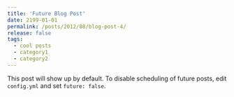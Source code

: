 ```yaml
---
title: 'Future Blog Post'
date: 2199-01-01
permalink: /posts/2012/08/blog-post-4/
release: false
tags:
  - cool posts
  - category1
  - category2
---
```


This post will show up by default. To disable scheduling of future posts, edit `config.yml` and set `future: false`. 
